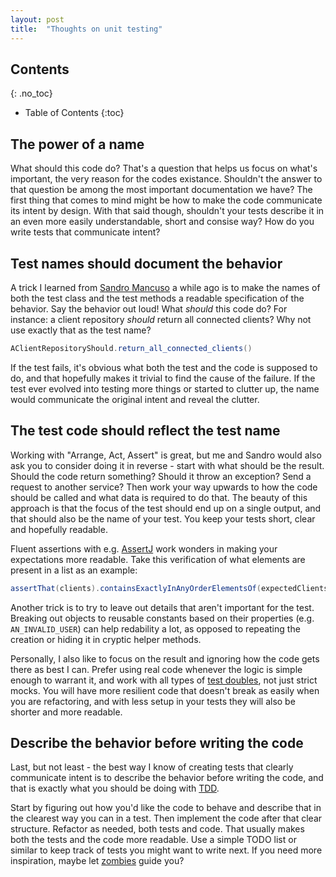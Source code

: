 ```yaml
---
layout: post
title:  "Thoughts on unit testing"
---
```


## Contents
{: .no_toc}

* Table of Contents
{:toc}

## The power of a name
What should this code do? That's a question that helps us focus on what's important, the very reason for the codes existance. Shouldn't the answer to that question be among the most important documentation we have? The first thing that comes to mind might be how to make the code communicate its intent by design. With that said though, shouldn't your tests describe it in an even more easily understandable, short and consise way? How do you write tests that communicate intent?

## Test names should document the behavior
A trick I learned from [Sandro Mancuso](https://twitter.com/sandromancuso) a while ago is to make the names of both the test class and the test methods a readable specification of the behavior. Say the behavior out loud! What _should_ this code do? For instance: a client repository _should_ return all connected clients? Why not use exactly that as the test name?

```java
AClientRepositoryShould.return_all_connected_clients()
```

If the test fails, it's obvious what both the test and the code is supposed to do, and that hopefully makes it trivial to find the cause of the failure. If the test ever evolved into testing more things or started to clutter up, the name would communicate the original intent and reveal the clutter.

## The test code should reflect the test name
Working with "Arrange, Act, Assert" is great, but me and Sandro would also ask you to consider doing it in reverse - start with what should be the result. Should the code return something? Should it throw an exception? Send a request to another service? Then work your way upwards to how the code should be called and what data is required to do that. The beauty of this approach is that the focus of the test should end up on a single output, and that should also be the name of your test. You keep your tests short, clear and hopefully readable.

Fluent assertions with e.g. [AssertJ](https://github.com/assertj/assertj-core) work wonders in making your expectations more readable. Take this verification of what elements are present in a list as an example:

```java
assertThat(clients).containsExactlyInAnyOrderElementsOf(expectedClients);
```

Another trick is to try to leave out details that aren't important for the test. Breaking out objects to reusable constants based on their properties (e.g. `AN_INVALID_USER`) can help redability a lot, as opposed to repeating the creation or hiding it in cryptic helper methods.

Personally, I also like to focus on the result and ignoring how the code gets there as best I can. Prefer using real code whenever the logic is simple enough to warrant it, and work with all types of [test doubles](https://martinfowler.com/bliki/TestDouble.html), not just strict mocks. You will have more resilient code that doesn't break as easily when you are refactoring, and with less setup in your tests they will also be shorter and more readable.

## Describe the behavior before writing the code
Last, but not least - the best way I know of creating tests that clearly communicate intent is to describe the behavior before writing the code, and that is exactly what you should be doing with [TDD](https://www.agilealliance.org/glossary/tdd/). 

Start by figuring out how you'd like the code to behave and describe that in the clearest way you can in a test. Then implement the code after that clear structure. Refactor as needed, both tests and code. That usually makes both the tests and the code more readable. Use a simple TODO list or similar to keep track of tests you might want to write next. If you need more inspiration, maybe let [zombies](http://blog.wingman-sw.com/tdd-guided-by-zombies) guide you?